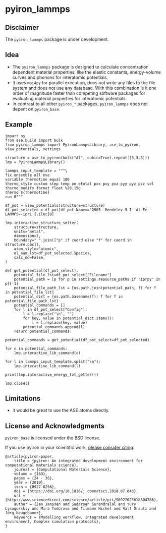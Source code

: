 # pyiron_lammps

## Disclaimer
The `pyiron_lammps` package is under development. 

## Idea
* The `pyiron_lammps` package is designed to calculate concentration dependent material properties, like the elastic constants, energy-volume curves and phonons for interatomic potentials. 
* It uses `mpi4py` for parallel execution, does not write any files to the file system and does not use any database. With this combination is it one order of magnitude faster than competing software packages for evaluating material properties for interatomic potentials. 
* In contrast to all other `pyiron_*` packages, `pyiron_lammps` does not depent on `pyiron_base`. 

## Example
```
import os
from ase.build import bulk
from pyiron_lammps import PyironLammpsLibrary, ase_to_pyiron, view_potentials, settings

structure = ase_to_pyiron(bulk("Al", cubic=True).repeat([3,3,3]))
lmp = PyironLammpsLibrary()

lammps_input_template = """\
fix ensemble all nve
variable thermotime equal 100
thermo_style custom step temp pe etotal pxx pxy pxz pyy pyz pzz vol
thermo_modify format float %20.15g
thermo ${thermotime}
run 0"""

df_pot = view_potentials(structure=structure)
df_pot_selected = df_pot[df_pot.Name=='2005--Mendelev-M-I--Al-Fe--LAMMPS--ipr1'].iloc[0]

lmp.interactive_structure_setter(
    structure=structure,
    units="metal",
    dimension=3,
    boundary=" ".join(["p" if coord else "f" for coord in structure.pbc]),
    atom_style="atomic",
    el_eam_lst=df_pot_selected.Species,
    calc_md=False,
)

def get_potential(df_pot_select):
    potential_file_lst=df_pot_select["Filename"]
    potential_path = [p for p in settings.resource_paths if "iprpy" in p][-1]
    potential_file_path_lst = [os.path.join(potential_path, f) for f in potential_file_lst]
    potential_dict = {os.path.basename(f): f for f in potential_file_path_lst}
    potential_commands = []
    for l in df_pot_select["Config"]:
        l = l.replace("\n", "")
        for key, value in potential_dict.items():
            l = l.replace(key, value)
        potential_commands.append(l)
    return potential_commands
    
potential_commands = get_potential(df_pot_select=df_pot_selected)

for c in potential_commands:
    lmp.interactive_lib_command(c)
    
for l in lammps_input_template.split("\n"):
    lmp.interactive_lib_command(l)
    
print(lmp.interactive_energy_tot_getter())

lmp.close()
```

## Limitations
* It would be great to use the ASE atoms directly. 

## License and Acknowledgments
`pyiron_base` is licensed under the BSD license.

If you use pyiron in your scientific work, [please consider citing](http://www.sciencedirect.com/science/article/pii/S0927025618304786):

```
@article{pyiron-paper,
    title = {pyiron: An integrated development environment for computational materials science},
    journal = {Computational Materials Science},
    volume = {163},
    pages = {24 - 36},
    year = {2019},
    issn = {0927-0256},
    doi = {https://doi.org/10.1016/j.commatsci.2018.07.043},
    url = {http://www.sciencedirect.com/science/article/pii/S0927025618304786},
    author = {Jan Janssen and Sudarsan Surendralal and Yury Lysogorskiy and Mira Todorova and Tilmann Hickel and Ralf Drautz and Jörg Neugebauer},
    keywords = {Modelling workflow, Integrated development environment, Complex simulation protocols},
}
```
